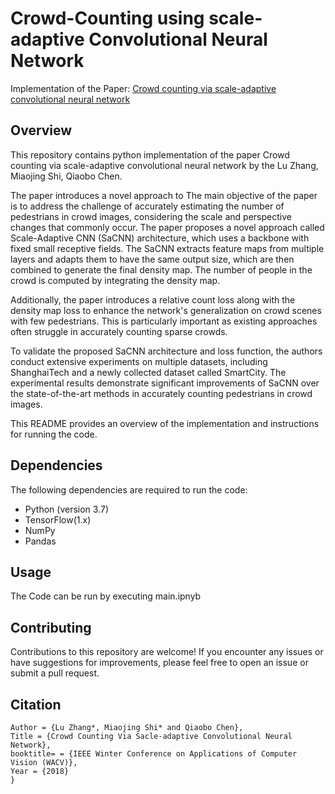 # Crowd-Counting using scale-adaptive Convolutional Neural Network


Implementation of the Paper: [Crowd counting via scale-adaptive convolutional neural network](https://arxiv.org/abs/1711.04433)

## Overview

This repository contains python implementation of the paper Crowd counting via scale-adaptive convolutional neural network by the Lu Zhang, Miaojing Shi, Qiaobo Chen. 

The paper introduces a novel approach to The main objective of the paper is to address the challenge of accurately estimating the number of pedestrians in crowd images, considering the scale and perspective changes that commonly occur. The paper proposes a novel approach called Scale-Adaptive CNN (SaCNN) architecture, which uses a backbone with fixed small receptive fields. The SaCNN extracts feature maps from multiple layers and adapts them to have the same output size, which are then combined to generate the final density map. The number of people in the crowd is computed by integrating the density map.

Additionally, the paper introduces a relative count loss along with the density map loss to enhance the network's generalization on crowd scenes with few pedestrians. This is particularly important as existing approaches often struggle in accurately counting sparse crowds.

To validate the proposed SaCNN architecture and loss function, the authors conduct extensive experiments on multiple datasets, including ShanghaiTech and a newly collected dataset called SmartCity. The experimental results demonstrate significant improvements of SaCNN over the state-of-the-art methods in accurately counting pedestrians in crowd images. 

This README provides an overview of the implementation and instructions for running the code.

## Dependencies

The following dependencies are required to run the code:

- Python (version 3.7)
- TensorFlow(1.x)
- NumPy
- Pandas

## Usage

The Code can be run by executing main.ipnyb

## Contributing

Contributions to this repository are welcome! If you encounter any issues or have suggestions for improvements, please feel free to open an issue or submit a pull request.

## Citation

```@article{zhang17sacnn,
Author = {Lu Zhang*, Miaojing Shi* and Qiaobo Chen},
Title = {Crowd Counting Via Sacle-adaptive Convolutional Neural Network},
booktitle= = {IEEE Winter Conference on Applications of Computer Vision (WACV)},
Year = {2018}
}

